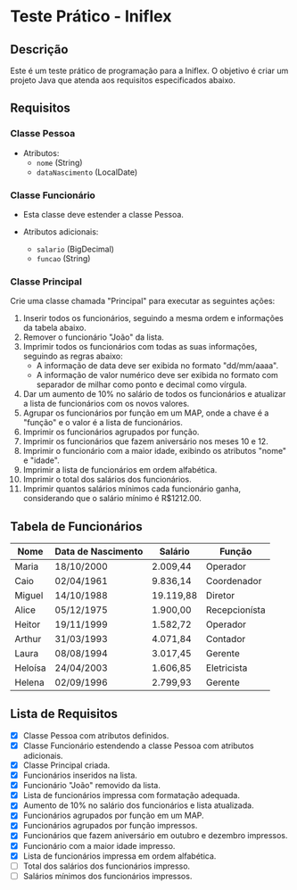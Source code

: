 # Teste Prático - Iniflex

## Descrição

Este é um teste prático de programação para a Iniflex. O objetivo é criar um projeto Java que atenda aos requisitos especificados abaixo.

## Requisitos

### Classe Pessoa

- Atributos:
  - `nome` (String)
  - `dataNascimento` (LocalDate)

### Classe Funcionário

- Esta classe deve estender a classe Pessoa.

- Atributos adicionais:
  - `salario` (BigDecimal)
  - `funcao` (String)

### Classe Principal

Crie uma classe chamada "Principal" para executar as seguintes ações:

1. Inserir todos os funcionários, seguindo a mesma ordem e informações da tabela abaixo.
2. Remover o funcionário "João" da lista.
3. Imprimir todos os funcionários com todas as suas informações, seguindo as regras abaixo:
   - A informação de data deve ser exibida no formato "dd/mm/aaaa".
   - A informação de valor numérico deve ser exibida no formato com separador de milhar como ponto e decimal como vírgula.
4. Dar um aumento de 10% no salário de todos os funcionários e atualizar a lista de funcionários com os novos valores.
5. Agrupar os funcionários por função em um MAP, onde a chave é a "função" e o valor é a lista de funcionários.
6. Imprimir os funcionários agrupados por função.
7. Imprimir os funcionários que fazem aniversário nos meses 10 e 12.
8. Imprimir o funcionário com a maior idade, exibindo os atributos "nome" e "idade".
9. Imprimir a lista de funcionários em ordem alfabética.
10. Imprimir o total dos salários dos funcionários.
11. Imprimir quantos salários mínimos cada funcionário ganha, considerando que o salário mínimo é R$1212.00.

## Tabela de Funcionários

| Nome      | Data de Nascimento | Salário   | Função    
| --------- | ------------------ | --------- | --------- 
|Maria      | 18/10/2000         | 2.009,44  | Operador  
|Caio       | 02/04/1961         | 9.836,14  | Coordenador 
|Miguel     | 14/10/1988         | 19.119,88 | Diretor   
|Alice      | 05/12/1975         | 1.900,00  | Recepcionísta 
|Heitor     | 19/11/1999         | 1.582,72  | Operador  
|Arthur     | 31/03/1993         | 4.071,84  | Contador  
|Laura      | 08/08/1994         | 3.017,45  | Gerente   
|Heloísa    | 24/04/2003         | 1.606,85  | Eletricista 
|Helena     | 02/09/1996         | 2.799,93  | Gerente  

## Lista de Requisitos

- [x] Classe Pessoa com atributos definidos.
- [x] Classe Funcionário estendendo a classe Pessoa com atributos adicionais.
- [x] Classe Principal criada.
- [x] Funcionários inseridos na lista.
- [x] Funcionário "João" removido da lista.
- [x] Lista de funcionários impressa com formatação adequada.
- [x] Aumento de 10% no salário dos funcionários e lista atualizada.
- [x] Funcionários agrupados por função em um MAP.
- [x] Funcionários agrupados por função impressos.
- [x] Funcionários que fazem aniversário em outubro e dezembro impressos.
- [x] Funcionário com a maior idade impresso.
- [x] Lista de funcionários impressa em ordem alfabética.
- [ ] Total dos salários dos funcionários impresso.
- [ ] Salários mínimos dos funcionários impressos.
